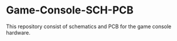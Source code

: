 # Game-Console-SCH-PCB
This repository consist of schematics and PCB for the game console hardware.
